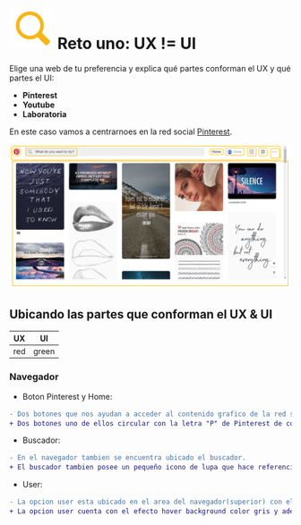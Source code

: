 # ![zoom](https://github.com/Gloper98/reto-1/raw/master/assets/images/zoom.png "First Challenge") Reto uno: UX != UI
 Elige una web de tu preferencia y explica qué partes conforman el UX y qué partes el UI:

 * **Pinterest**
 * **Youtube**
 * **Laboratoria**
 
 En este caso vamos a centrarnoes en la red social [Pinterest](https://www.pinterest.com/).
 
 ![Pinterest-Picture](assets/images/pinterest-picture-screen.png)

 ## Ubicando las partes que conforman el UX & UI
 
UX | UI
---|---
red | green 

 ### Navegador
* Boton Pinterest y Home:
```diff
- Dos botones que nos ayudan a acceder al contenido grafico de la red social ubicados en la parte superior(visible): P y Home.
+ Dos botones uno de ellos circular con la letra "P" de Pinterest de color rojo, y el otro con la palabra Home, que hace referencia a el contenido de nuestra cuenta, ambos con efectos hover background redondeado.
```

* Buscador:
```diff
- En el navegador tambien se encuentra ubicado el buscador.
+ El buscador tambien posee un pequeño icono de lupa que hace referencia a la funcion que cumple, ambos elementos, el buscador y el icono son de tonos grises.
```

* User:
```diff
- La opcion user esta ubicado en el area del navegador(superior) con el objetivo de tener siempre a la mano la opcion de dirigirte a tu cuenta personal y tener acceso directo a las fotos que guardaste por album, los pins, etc.
+ La opcion user cuenta con el efecto hover background color gris y ademas va acompañada con la foto de perfil del usuario.
```

